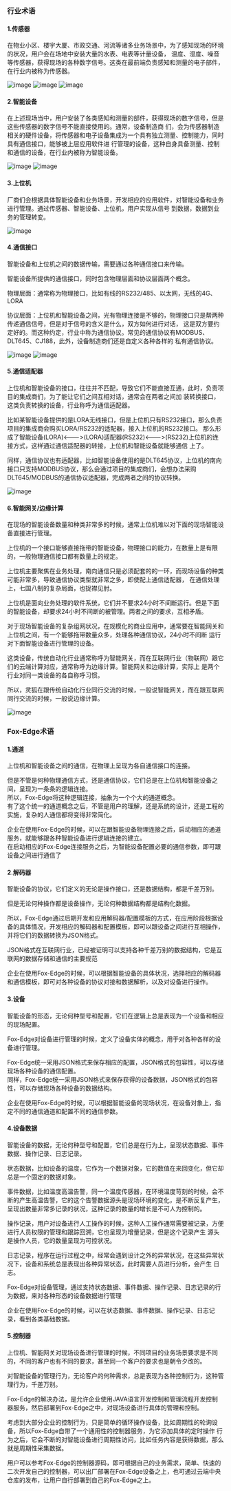 ### 行业术语

#### 1.传感器

在物业小区、楼宇大厦、市政交通、河流等诸多业务场景中，为了感知现场的环境的状况，用户会在场地中安装大量的水表、电表等计量设备，
温度、湿度、噪音等传感器，获得现场的各种数字信号。这类在最前端负责感知和测量的电子部件，在行业内被称为传感器。

![image](http://docs.fox-tech.cn/_images/sensor01.jpg)
![image](http://docs.fox-tech.cn/_images/sensor02.jpg)
![image](http://docs.fox-tech.cn/_images/sensor03.jpg)

#### 2.智能设备
  
在上述现场当中，用户安装了各类感知和测量的部件，获得现场的数字信号，但是这些传感器的数字信号不能直接使用的。通常，设备制造商
们，会为传感器制造相关的硬件设备，将传感器和电子设备集成为一个具有独立测量、控制能力，同时具有通信接口，能够被上层应用软件进
行管理的设备，这种自身具备测量、控制和通信的设备，在行业内被称为智能设备。

![image](http://docs.fox-tech.cn/_images/device02.jpg)
![image](http://docs.fox-tech.cn/_images/device03.png)

#### 3.上位机
  
厂商们会根据具体智能设备和业务场景，开发相应的应用软件，对智能设备和业务进行管理。通过传感器、智能设备、上位机，用户实现从信号
到数据，数据到业务的管理转变。

![image](http://docs.fox-tech.cn/_images/swj02.jpg)

#### 4.通信接口
  
智能设备和上位机之间的数据传输，需要通过各种通信接口来传输。</br>

智能设备所提供的通信接口，同时包含物理层面和协议层面两个概念。</br>

物理层面：通常称为物理接口，比如有线的RS232/485、以太网，无线的4G、LORA</br>

协议层面：上位机和智能设备之间，光有物理连接是不够的，物理接口只是帮两种传递通信信号，但是对于信号的含义是什么，双方如何进行对话，
这是双方要约定好的。而这种约定，行业中称为通信协议。常见的通信协议有MODBUS、DLT645、CJ188，此外，设备制造商们还是自定义各种各样的
私有通信协议。

![image](http://docs.fox-tech.cn/_images/txjk01.jpg)
![image](http://docs.fox-tech.cn/_images/txjk02.jpg)

#### 5.通信适配器

上位机和智能设备的接口，往往并不匹配，导致它们不能直接互通，此时，负责项目的集成商们，为了能让它们之间互相对话，通常会在两者之间加
装转换接口，这类负责转换的设备，行业称呼为通信适配器。</br>

比如某智能设备提供的是LORA无线接口，但是上位机只有RS232接口，那么负责项目的集成商会购买LORA/RS232的适配器，接入上位机的RS232接口。
那么形成了智能设备(LORA)<--->(LORA)适配器(RS232)<--->(RS232)上位机的连接方式，这样通过通信适配器的转接，上位机和智能设备就能够通信
上了。</br>

同样，通信协议也有适配器，比如智能设备使用的是DLT645协议，上位机的南向接口只支持MODBUS协议，那么会通过项目的集成商们，会想办法采购
DLT645/MODBUS的通信协议适配器，完成两者之间的协议转换。</br>

![image](http://docs.fox-tech.cn/_images/txspq01.jpg)

#### 6.智能网关/边缘计算

在现场的智能设备数量和种类非常多的时候，通常上位机难以对下面的现场智能设备直接进行管理。</br>

上位机的一个接口能够直接拖带的智能设备，物理接口的能力，在数量上是有限的，一般物理通信接口都有数量上的规定。</br>

上位机主要聚焦在业务处理，南向通信只是必须配套的的一环，而现场设备的种类可能非常多，导致通信协议类型就非常之多，即使配上通信适配器，
在通信处理上，七国八制的复杂局面，也捉襟见肘。</br>

上位机是面向业务处理的软件系统，它们并不要求24小时不间断运行。但是下面的智能设备，却要求24小时不间断的被管理。两者之间的要求，互相矛盾。</br>

对于现场智能设备的复杂组网状况，在规模化的商业应用中，通常要在智能网关和上位机之间，有一个能够拖带数量众多，处理各种通信协议，24小时不间断
运行对下面智能设备进行管理的设备。</br>

这类设备，传统自动化行业通常称呼为智能网关，而在互联网行业（物联网）跟它们的云端计算对应，通常称呼为边缘计算。智能网关和边缘计算，实际上
是两个行业对同一类设备的各自称呼习惯。</br>

所以，灵狐在跟传统自动化行业同行交流的时候，一般说智能网关，而在跟互联网同行交流的时候，一般说边缘计算。</br>

![image](http://docs.fox-tech.cn/_images/znwg01.png)

### Fox-Edge术语

#### 1.通道

上位机和智能设备之间的通信，在物理上呈现为各自通信接口的连接。</br>

但是不管是何种物理通信方式，还是通信协议，它们总是在上位机和智能设备之间，呈现为一条条的逻辑连接。</br>
所以，Fox-Edge将这种逻辑连接，抽象为一个个大的通道概念。</br>
有了这个统一的通道概念之后，不管是用户的理解，还是系统的设计，还是工程的实施，复杂的人通信都将变得非常简化。</br>

企业在使用Fox-Edge的时候，可以在跟智能设备物理连接之后，启动相应的通道服务，就能够跟各种智能设备进行逻辑连接的建立。</br>
在启动相应的Fox-Edge连接服务之后，为智能设备配置必要的通信参数，即可跟设备之间进行通信了</br>

#### 2.解码器

智能设备的协议，它们定义的无论是操作接口，还是数据结构，都是千差万别。</br>

但是无论何种操作都是设备操作，无论何种数据结构都是结构化数据。</br>

所以，Fox-Edge通过后期开发和应用解码器/配置模板的方式，在应用阶段根据设备的具体情况，开发相应的解码器和配置模板，即可以跟设备之间进行互相操作，
并将它们的数据转换为JSON格式。</br>

JSON格式在互联网行业，已经被证明可以支持各种千差万别的数据结构，它是互联网的数据存储和通信的主要规范</br>

企业在使用Fox-Edge的时候，可以根据智能设备的具体状况，选择相应的解码器和通信模板，即可对各种设备的协议对接和数据解析，以及对设备进行操作。

#### 3.设备

智能设备的形态，无论何种型号和配置，它们在逻辑上总是表现为一个设备和相应的现场配置。</br>

Fox-Edge对设备进行管理的时候，定义了设备实体的概念，用于对各种各样的设备进行管理。</br>

Fox-Edge统一采用JSON格式来保存相应的配置，JSON格式的包容性，可以存储现场各种设备的通信配置。</br>
同样，Fox-Edge统一采用JSON格式来保存获得的设备数据，JSON格式的包容性，可以存储现场各种设备的数据结构。</br>

企业在使用Fox-Edge的时候，可以根据智能设备的现场状况，在设备对象上，指定不同的通信通道和配置不同的通信参数。</br>

#### 4.设备数据

智能设备的数据，无论何种型号和配置，它们总是在行为上，呈现状态数据、事件数据、操作记录、日志记录。</br>

状态数据，比如设备的温度，它作为一个数据对象，它的数值在来回变化，但它却总是一个固定的数据对象。</br>

事件数据，比如温度高温告警，同一个温度传感器，在环境温度苛刻的时候，会不断的产生高温告警，它的这个告警数据源头是现场环境的变化，是不断反复产生，
呈现出数量非常多记录的状况，这种记录的数量的增长是不可人为控制的。</br>

操作记录，用户对设备进行人工操作的时候，这种人工操作通常需要被记录，方便进行人员权限的管理和跟踪回溯，它也呈现为增量记录，但是这个记录产生
源头是操作人员，它的数量呈现为可控状况。</br>

日志记录，程序在运行过程之中，经常会遇到设计之外的异常状况，在这些异常状况下，设备和系统总是表现出各种异常状态，此时需要人员进行分析，会产生
日志。</br>

Fox-Edge对设备管理，通过支持状态数据、事件数据、操作记录、日志记录的行为数据，来对各种形态的设备数据进行管理</br>

企业在使用Fox-Edge的时候，可以在状态数据、事件数据、操作记录、日志记录，看到各类基础数据。

#### 5.控制器

上位机、智能网关对现场设备进行管理的时候，不同项目的业务场景要求是不同的，不同的客户也有不同的要求，甚至同一个客户的要求也是朝令夕改的。</br>

对智能设备的管理行为，无论客户的何种需求，总是表现为各种控制行为，这种管理行为，千差万别。</br>

Fox-Edge的解决办法，是允许企业使用JAVA语言开发控制和管理流程开发控制器服务，然后部署到Fox-Edge之中，对现场设备进行具体的管理和控制。</br>

考虑到大部分企业的控制行为，只是简单的循环操作设备，比如周期性的轮询设备，所以Fox-Edge自带了一个通用性的控制器服务，为它添加具体的定时操作
行为之后，它会不断的对智能设备进行周期性访问，比如任务内容是获得数据，那么就是周期性采集数据。</br>

用户可以参考Fox-Edge的控制器源码，即可根据自己的业务需求，简单、快速的二次开发自己的控制器，可以出厂部署在Fox-Edge设备之上，也可通过云端中央
仓库的发布，让用户自行部署到自己的Fox-Edge之上。</br>



	

